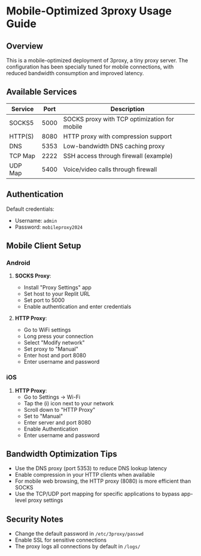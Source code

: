 
# Mobile-Optimized 3proxy Usage Guide

## Overview

This is a mobile-optimized deployment of 3proxy, a tiny proxy server. The configuration has been specially tuned for mobile connections, with reduced bandwidth consumption and improved latency.

## Available Services

| Service | Port | Description |
|---------|------|-------------|
| SOCKS5  | 5000 | SOCKS proxy with TCP optimization for mobile |
| HTTP(S) | 8080 | HTTP proxy with compression support |
| DNS     | 5353 | Low-bandwidth DNS caching proxy |
| TCP Map | 2222 | SSH access through firewall (example) |
| UDP Map | 5400 | Voice/video calls through firewall |

## Authentication

Default credentials:
- Username: `admin`
- Password: `mobileproxy2024`

## Mobile Client Setup

### Android

1. **SOCKS Proxy**:
   - Install "Proxy Settings" app
   - Set host to your Replit URL
   - Set port to 5000
   - Enable authentication and enter credentials

2. **HTTP Proxy**:
   - Go to WiFi settings
   - Long press your connection
   - Select "Modify network"
   - Set proxy to "Manual"
   - Enter host and port 8080
   - Enter username and password

### iOS

1. **HTTP Proxy**:
   - Go to Settings → Wi-Fi
   - Tap the (i) icon next to your network
   - Scroll down to "HTTP Proxy"
   - Set to "Manual"
   - Enter server and port 8080
   - Enable Authentication
   - Enter username and password

## Bandwidth Optimization Tips

- Use the DNS proxy (port 5353) to reduce DNS lookup latency
- Enable compression in your HTTP clients when available
- For mobile web browsing, the HTTP proxy (8080) is more efficient than SOCKS
- Use the TCP/UDP port mapping for specific applications to bypass app-level proxy settings

## Security Notes

- Change the default password in `/etc/3proxy/passwd`
- Enable SSL for sensitive connections
- The proxy logs all connections by default in `/logs/`

